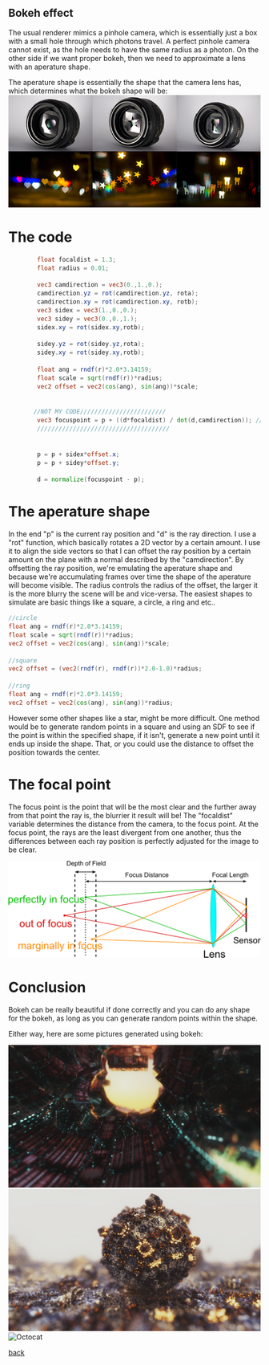 ## Bokeh effect

The usual renderer mimics a pinhole camera, which is essentially just a box with a small hole through which photons travel. A perfect pinhole camera cannot exist, as the hole needs to have the same radius as a photon. On the other side if we want proper bokeh, then we need to approximate a lens with an aperature shape.

The aperature shape is essentially the shape that the camera lens has, which determines what the bokeh shape will be: 
![Octocat](https://github.com/NamelessCoding/NamelessCoding.github.io/blob/main/assets/images/external-content.duckduckgo.com.jpg?raw=true)

# **The code**
```glsl
        float focaldist = 1.3;
        float radius = 0.01;

        vec3 camdirection = vec3(0.,1.,0.);
        camdirection.yz = rot(camdirection.yz, rota);
        camdirection.xy = rot(camdirection.xy, rotb);
        vec3 sidex = vec3(1.,0.,0.);
        vec3 sidey = vec3(0.,0.,1.);
        sidex.xy = rot(sidex.xy,rotb);

        sidey.yz = rot(sidey.yz,rota);
        sidey.xy = rot(sidey.xy,rotb);
    
        float ang = rndf(r)*2.0*3.14159;
        float scale = sqrt(rndf(r))*radius;
        vec2 offset = vec2(cos(ang), sin(ang))*scale;
      
    
       //NOT MY CODE////////////////////////
        vec3 focuspoint = p + ((d*focaldist) / dot(d,camdirection)); //these will lie on the focal plane
        /////////////////////////////////////
    

        p = p + sidex*offset.x;
        p = p + sidey*offset.y;

        d = normalize(focuspoint - p);
```

# **The aperature shape**
In the end "p" is the current ray position and "d" is the ray direction. I use a "rot" function, which basically rotates a 2D vector by a certain amount. I use it
to align the side vectors so that I can offset the ray position by a certain amount on the plane with a normal described by the "camdirection". By offsetting the ray 
position, we're emulating the aperature shape and because we're accumulating frames over time the shape of the aperature will become visible. The radius controls the radius of the offset, the larger it is the more blurry the scene will be and vice-versa. The easiest shapes to simulate are basic things like a square, a circle, a ring and etc..

```glsl
//circle
float ang = rndf(r)*2.0*3.14159;
float scale = sqrt(rndf(r))*radius;
vec2 offset = vec2(cos(ang), sin(ang))*scale;

//square
vec2 offset = (vec2(rndf(r), rndf(r))*2.0-1.0)*radius;

//ring
float ang = rndf(r)*2.0*3.14159;
vec2 offset = vec2(cos(ang), sin(ang))*radius;
```
However some other shapes like a star, might be more difficult. One method would be to generate random points in a square and using an SDF to see if the point is within the specified shape, if it isn't, generate a new point until it ends up inside the shape. That, or you could use the distance to offset the position towards the center.

# **The focal point**
The focus point is the point that will be the most clear and the further away from that point the ray is, the blurrier it result will be! The "focaldist" variable determines the distance from the camera, to the focus point. At the focus point, the rays are the least divergent from one another, thus the differences between each ray position is perfectly adjusted for the image to be clear. 

![Octocat](https://github.com/NamelessCoding/NamelessCoding.github.io/blob/main/assets/images/external-content.duckduckgo.com.png?raw=true)

# **Conclusion**
Bokeh can be really beautiful if done correctly and you can do any shape for the bokeh, as long as you can generate random points within the shape.

Either way, here are some pictures generated using bokeh:

![Octocat](https://github.com/NamelessCoding/NamelessCoding.github.io/blob/main/assets/images/dfsg.png?raw=true)
![Octocat](https://github.com/NamelessCoding/NamelessCoding.github.io/blob/main/assets/images/374c2d_9418ea138ccd46fab18bdc5d1cbbe9e5~mv2.webp?raw=true)
![Octocat](https://github.com/NamelessCoding/NamelessCoding.github.io/blob/main/assets/images/metalfra.png?raw=true)



[back](./)
